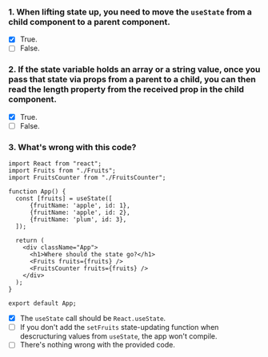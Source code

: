 ### 1. When lifting state up, you need to move the `useState` from a child component to a parent component.

- [x] True.
- [ ] False.

### 2. If the state variable holds an array or a string value, once you pass that state via props from a parent to a child, you can then read the length property from the received prop in the child component.

- [x] True.
- [ ] False.

### 3. What's wrong with this code?

```
import React from "react";
import Fruits from "./Fruits";
import FruitsCounter from "./FruitsCounter";

function App() {
  const [fruits] = useState([
      {fruitName: 'apple', id: 1},
      {fruitName: 'apple', id: 2},
      {fruitName: 'plum', id: 3},
  ]);

  return (
    <div className="App">
      <h1>Where should the state go?</h1>
      <Fruits fruits={fruits} />
      <FruitsCounter fruits={fruits} />
    </div>
  );
}

export default App;
```

- [x] The `useState` call should be `React.useState`.
- [ ] If you don't add the `setFruits` state-updating function when descructuring values from `useState`, the app won't compile.
- [ ] There's nothing wrong with the provided code.
